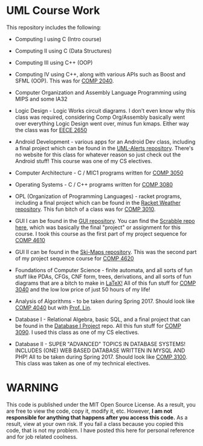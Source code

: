 UML Course Work
==================

This repository includes the following:

* Computing I using C (Intro course)

* Computing II using C (Data Structures)

* Computing III using C++ (OOP)

* Computing IV using C++, along with various APIs such as Boost and SFML (OOP). This was for [COMP 2040](http://www.cs.uml.edu/ecg/index.php/Comp4spr15/Comp4spr15).

* Computer Organization and Assembly Language Programming using MIPS and some IA32

* Logic Design - Logic Works circuit diagrams. I don't even know why this class was required, considering Comp Org/Assembly basically went over everything Logic Design went over, minus fun kmaps. Either way the class was for [EECE 2650](http://faculty.uml.edu/Tricia_Chigan/Courses/16_265/LogicDesign.html)

* Android Development - various apps for an Android Dev class, including a final project which can be found in the [UML-Alerts repository](https://github.com/JasonD94/UML-Alerts). There's no website for this class for whatever reason so just check out the Android stuff! This course was one of my CS electives.

* Computer Architecture - C / MIC1 programs written for [COMP 3050](http://www.cs.uml.edu/~bill/cs305/)

* Operating Systems - C / C++ programs written for [COMP 3080](http://www.cs.uml.edu/~bill/cs308/)

* OPL (Organization of Programming Languages) - racket programs, including a final project which can be found in the [Racket Weather repository](https://github.com/oplS16projects/Racket-Weather). This fun bitch of a class was for [COMP 3010](http://www.cs.uml.edu/ecg/index.php/OPLspr16/OPLspr16).

* GUI I can be found in the [GUI repository](https://github.com/JasonD94/GUI). You can find the [Scrabble repo here](https://github.com/JasonD94/scrabble), which was basically the final "project" or assignment for this course. I took this course as the first part of my project sequence for [COMP 4610](https://teaching.cs.uml.edu/~heines/91.461/91.461-2014-15f/461home.jsp)

* GUI II can be found in the [Ski-Maps repository](https://github.com/JasonD94/Ski-Maps). This was the second part of my project sequence course for [COMP 4620](https://teaching.cs.uml.edu/~heines/91.462/91.462-2015-16s/462home.jsp)

* Foundations of Computer Science - finite automata, and all sorts of fun stuff like PDAs, CFGs, CNF form, trees, derivations, and all sorts of fun diagrams that are a bitch to make in [LaTeX!](https://www.latex-project.org/) All of this fun stuff for [COMP 3040](http://www.cs.uml.edu/~kseethar/Fall2016/COMP.3040/) and the low low price of just 50 hours of my life!

* Analysis of Algorithms - to be taken during Spring 2017. Should look like [COMP 4040](http://www.cs.uml.edu/~kdaniels/courses/ALG_404_S15.html) but with [Prof. Lin](https://www.uml.edu/Sciences/computer-science/faculty/Lin-Sirong.aspx).

* Database I - Relational Algebra, basic SQL, and a final project that can be found in the [Database I Project](https://github.com/JasonD94/Database-I-Project) repo. All this fun stuff for [COMP 3090](http://www.cs.uml.edu/~cchen/309-F16/index.html). I used this class as one of my CS electives.

* Database II - SUPER "ADVANCED" TOPICS IN DATABASE SYSTEMS! INCLUDES (ONE) WEB BASED DATABASE WRITTEN IN MYSQL AND PHP! All to be taken during Spring 2017. Should look like [COMP 3100](http://www.cs.uml.edu/~cchen/310-S16/index.html). This class was taken as one of my technical electives.

WARNING
========

This code is published under the MIT Open Source License. As a result, you are free to view the code, copy it, modify it, etc. However, __I am not responsible for anything that happens after you access this code.__ As a result, view at your own risk. If you fail a class because you copied this code, that is not my problem. I have posted this here for personal reference and for job related coolness.
